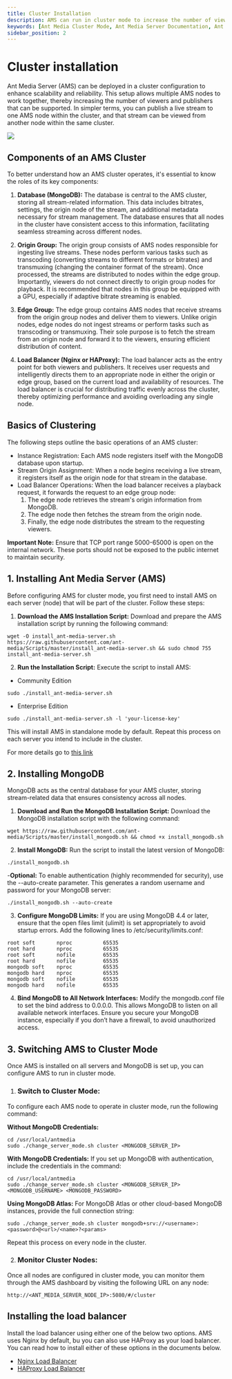 ```yaml
---
title: Cluster Installation
description: AMS can run in cluster mode to increase the number of viewers and publishers. You can publish a live stream to one node of AMS in the cluster and you can watch the stream in another node in the cluster.
keywords: [Ant Media Cluster Mode, Ant Media Server Documentation, Ant Media Server Tutorials]
sidebar_position: 2
---
```


# Cluster installation

Ant Media Server (AMS) can be deployed in a cluster configuration to enhance scalability and reliability. This setup allows multiple AMS nodes to work together, thereby increasing the number of viewers and publishers that can be supported. In simpler terms, you can publish a live stream to one AMS node within the cluster, and that stream can be viewed from another node within the same cluster.

![](@site/static/img/origin_edge.png)

## Components of an AMS Cluster
To better understand how an AMS cluster operates, it's essential to know the roles of its key components:

1. **Database (MongoDB):**
The database is central to the AMS cluster, storing all stream-related information. This data includes bitrates, settings, the origin node of the stream, and additional metadata necessary for stream management. The database ensures that all nodes in the cluster have consistent access to this information, facilitating seamless streaming across different nodes.

2. **Origin Group:**
The origin group consists of AMS nodes responsible for ingesting live streams. These nodes perform various tasks such as transcoding (converting streams to different formats or bitrates) and transmuxing (changing the container format of the stream). Once processed, the streams are distributed to nodes within the edge group. Importantly, viewers do not connect directly to origin group nodes for playback. It is recommended that nodes in this group be equipped with a GPU, especially if adaptive bitrate streaming is enabled.

3. **Edge Group:**
The edge group contains AMS nodes that receive streams from the origin group nodes and deliver them to viewers. Unlike origin nodes, edge nodes do not ingest streams or perform tasks such as transcoding or transmuxing. Their sole purpose is to fetch the stream from an origin node and forward it to the viewers, ensuring efficient distribution of content.

4. **Load Balancer (Nginx or HAProxy):**
The load balancer acts as the entry point for both viewers and publishers. It receives user requests and intelligently directs them to an appropriate node in either the origin or edge group, based on the current load and availability of resources. The load balancer is crucial for distributing traffic evenly across the cluster, thereby optimizing performance and avoiding overloading any single node.

## Basics of Clustering
The following steps outline the basic operations of an AMS cluster:

- Instance Registration: Each AMS node registers itself with the MongoDB database upon startup.
- Stream Origin Assignment: When a node begins receiving a live stream, it registers itself as the origin node for that stream in the database.
- Load Balancer Operations: When the load balancer receives a playback request, it forwards the request to an edge group node:
  1. The edge node retrieves the stream's origin information from MongoDB.
  2. The edge node then fetches the stream from the origin node.
  3. Finally, the edge node distributes the stream to the requesting viewers.

**Important Note:** Ensure that TCP port range 5000-65000 is open on the internal network. These ports should not be exposed to the public internet to maintain security.


## 1. Installing Ant Media Server (AMS)
Before configuring AMS for cluster mode, you first need to install AMS on each server (node) that will be part of the cluster. Follow these steps:

1. **Download the AMS Installation Script:**
Download and prepare the AMS installation script by running the following command:

```shell
wget -O install_ant-media-server.sh https://raw.githubusercontent.com/ant-media/Scripts/master/install_ant-media-server.sh && sudo chmod 755 install_ant-media-server.sh
```

2. **Run the Installation Script:**
Execute the script to install AMS:

- Community Edition
```shell
sudo ./install_ant-media-server.sh
```

- Enterprise Edition
```shell
sudo ./install_ant-media-server.sh -l 'your-license-key'
```

This will install AMS in standalone mode by default. Repeat this process on each server you intend to include in the cluster.

For more details go to [this link](https://antmedia.io/docs/guides/installing-on-linux/installing-ams-on-linux/)


## 2. Installing MongoDB
MongoDB acts as the central database for your AMS cluster, storing stream-related data that ensures consistency across all nodes.

1. **Download and Run the MongoDB Installation Script:**
Download the MongoDB installation script with the following command:

```shell
wget https://raw.githubusercontent.com/ant-media/Scripts/master/install_mongodb.sh && chmod +x install_mongodb.sh
```

2. **Install MongoDB:**
Run the script to install the latest version of MongoDB:

```shell
./install_mongodb.sh
```
-**Optional:** To enable authentication (highly recommended for security), use the --auto-create parameter. This generates a random username and password for your MongoDB server:
```shell
./install_mongodb.sh --auto-create
```

3. **Configure MongoDB Limits:**
If you are using MongoDB 4.4 or later, ensure that the open files limit (ulimit) is set appropriately to avoid startup errors. Add the following lines to /etc/security/limits.conf:

```shell
root soft       nproc          65535  
root hard       nproc          65535   
root soft       nofile         65535   
root hard       nofile         65535
mongodb soft    nproc          65535
mongodb hard    nproc          65535
mongodb soft    nofile         65535
mongodb hard    nofile         65535
```

4. **Bind MongoDB to All Network Interfaces:**
Modify the mongodb.conf file to set the bind address to 0.0.0.0. This allows MongoDB to listen on all available network interfaces. Ensure you secure your MongoDB instance, especially if you don’t have a firewall, to avoid unauthorized access.


## 3. Switching AMS to Cluster Mode
Once AMS is installed on all servers and MongoDB is set up, you can configure AMS to run in cluster mode.

1. ### Switch to Cluster Mode:
To configure each AMS node to operate in cluster mode, run the following command:

**Without MongoDB Credentials:**
```shell
cd /usr/local/antmedia
sudo ./change_server_mode.sh cluster <MONGODB_SERVER_IP>
```

**With MongoDB Credentials:**
If you set up MongoDB with authentication, include the credentials in the command:
```shell
cd /usr/local/antmedia
sudo ./change_server_mode.sh cluster <MONGODB_SERVER_IP> <MONGODB_USERNAME> <MONGODB_PASSWORD>
```

**Using MongoDB Atlas:**
For MongoDB Atlas or other cloud-based MongoDB instances, provide the full connection string:
```shell
sudo ./change_server_mode.sh cluster mongodb+srv://<username>:<password>@<url>/<name>?<params>
```

Repeat this process on every node in the cluster.

2. ### Monitor Cluster Nodes:
Once all nodes are configured in cluster mode, you can monitor them through the AMS dashboard by visiting the following URL on any node:

```shell
http://<ANT_MEDIA_SERVER_NODE_IP>:5080/#/cluster
```

## Installing the load balancer
Install the load balancer using either one of the below two options. AMS uses Nginx by default, bu you can also use HAProxy as your load balancer. You can read how to install either of these options in the documents below.

- [Nginx Load Balancer](https://antmedia.io/docs/guides/clustering-and-scaling/load-balancing/nginx-load-balancer/)
- [HAProxy Load Balancer](https://antmedia.io/docs/guides/clustering-and-scaling/load-balancing/load-balancer-with-haproxy-ssl-termination/)
